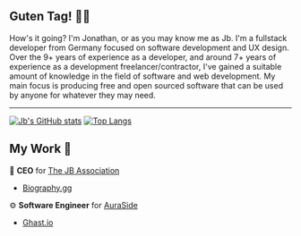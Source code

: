 ## Guten Tag! 👋🏻
How's it going? I'm Jonathan, or as you may know me as Jb. I'm a fullstack developer from Germany focused on software development and UX design. Over the 9+ years of experience as a developer, and around 7+ years of experience as a development freelancer/contractor, I've gained a suitable amount of knowledge in the field of software and web development. My main focus is producing free and open sourced software that can be used by anyone for whatever they may need.

---
[![Jb's GitHub stats](https://github-readme-stats.vercel.app/api?username=Jbablestime&theme=radical)](https://biography.gg/)
[![Top Langs](https://github-readme-stats.vercel.app/api/top-langs/?username=Jbablestime&theme=radical)](https://biography.gg/)

## My Work 💼
🎩 **CEO** for [The JB Association](https://github.com/The-JB-Association)
- [Biography.gg](https://biography.gg/)
  
⚙️ **Software Engineer** for [AuraSide](https://github.com/AuraSide)  
-   [Ghast.io](https://ghast.io/)
